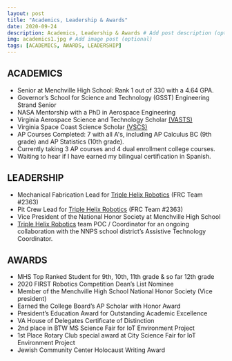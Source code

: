 ```yaml
---
layout: post
title: "Academics, Leadership & Awards"
date: 2020-09-24
description: Academics, Leadership & Awards # Add post description (optional)
img: academics1.jpg # Add image post (optional)
tags: [ACADEMICS, AWARDS, LEADERSHIP]
---
```


## ACADEMICS

* Senior at Menchville High School:  Rank 1 out of 330 with a 4.64 GPA. 
* Governor’s School for Science and Technology (GSST) Engineering Strand Senior
* NASA Mentorship with a PhD in Aerospace Engineering
* Virginia Aerospace Science and Technology Scholar [(VASTS)](https://vsgc.odu.edu/vasts/)
* Virginia Space Coast Science Scholar [(VSCS)](https://vsgc.odu.edu/spacecoast/)
* AP Courses Completed: 7 with all A's, including AP Calculus BC (9th grade) and AP Statistics (10th grade).
* Currently taking 3 AP courses and 4 dual enrollment college courses. 
* Waiting to hear if I have earned my bilingual certification in Spanish.


## LEADERSHIP

* Mechanical Fabrication Lead for [Triple Helix Robotics](http://team2363.org/) (FRC Team #2363) 
* Pit Crew Lead for [Triple Helix Robotics](http://team2363.org/) (FRC Team #2363)
* Vice President of the National Honor Society at Menchville High School
* [Triple Helix Robotics](http://team2363.org/) team POC / Coordinator for an ongoing collaboration with the NNPS school district’s Assistive Technology Coordinator.


## AWARDS

* MHS Top Ranked Student for 9th, 10th, 11th grade & so far 12th grade
* 2020 FIRST Robotics Competition Dean’s List Nominee
* Member of the Menchville High School National Honor Society  (Vice president)
* Earned the College Board’s AP Scholar with Honor Award
* President’s Education Award for Outstanding Academic Excellence
* VA House of Delegates Certificate of Distinction
* 2nd place in BTW MS Science Fair for IoT Environment Project
* 1st Place Rotary Club special award at City Science Fair for IoT Environment Project
* Jewish Community Center Holocaust Writing Award










